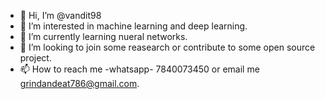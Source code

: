- 👋 Hi, I’m @vandit98
- 👀 I’m interested in machine learning and deep learning.
- 🌱 I’m currently learning nueral networks.
- 💞️ I’m looking to join some reasearch or contribute to some open source project.
- 📫 How to reach me -whatsapp- 7840073450 or email me grindandeat786@gmail.com.

<!---
vandit98/vandit98 is a ✨ special ✨ repository because its `README.md` (this file) appears on your GitHub profile.
You can click the Preview link to take a look at your changes.
--->
